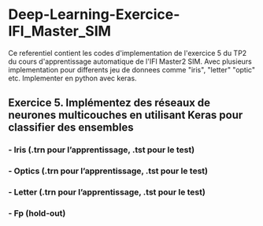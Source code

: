 # Deep-Learning-Exercice-IFI_Master_SIM
Ce referentiel contient les codes d'implementation de l'exercice 5 du TP2 du cours d'apprentissage automatique de l'IFI Master2 SIM. Avec plusieurs implementation pour differents jeu de donnees comme "iris", "letter" "optic" etc. Implementer en python avec keras.

## Exercice 5. Implémentez des réseaux de neurones multicouches en utilisant Keras pour classifier des ensembles
### - Iris (.trn pour l’apprentissage, .tst pour le test)
### - Optics (.trn pour l’apprentissage, .tst pour le test)
### - Letter (.trn pour l’apprentissage, .tst pour le test)
### - Fp (hold-out)
